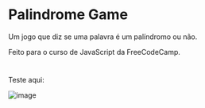 # Palindrome Game

Um jogo que diz se uma palavra é um palíndromo ou não. 

Feito para o curso de JavaScript da FreeCodeCamp.
#
Teste aqui: 

![image](https://github.com/insiwd/Palindrome_Game/assets/109873022/6126dc6b-57fe-4b33-886d-132693cc160b)
